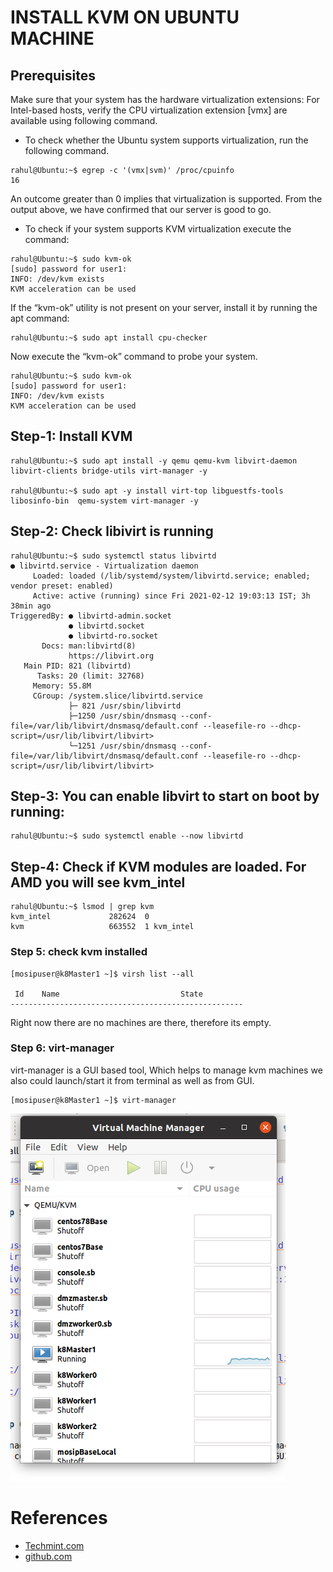 # INSTALL KVM ON UBUNTU MACHINE

## Prerequisites

Make sure that your system has the hardware virtualization extensions: For Intel-based hosts, verify the CPU virtualization extension [vmx] are available using following command.

* To check whether the Ubuntu system supports virtualization, run the following command.

```
rahul@Ubuntu:~$ egrep -c '(vmx|svm)' /proc/cpuinfo
16
```
An outcome greater than 0 implies that virtualization is supported. 
From the output above, we have confirmed that our server is good to go.

* To check if your system supports KVM virtualization execute the command:

```
rahul@Ubuntu:~$ sudo kvm-ok
[sudo] password for user1: 
INFO: /dev/kvm exists
KVM acceleration can be used
```

If the “kvm-ok” utility is not present on your server, install it by running the apt command:

```
rahul@Ubuntu:~$ sudo apt install cpu-checker
```
Now execute the “kvm-ok” command to probe your system.

```
rahul@Ubuntu:~$ sudo kvm-ok
[sudo] password for user1: 
INFO: /dev/kvm exists
KVM acceleration can be used
```

## Step-1: Install KVM 

```
rahul@Ubuntu:~$ sudo apt install -y qemu qemu-kvm libvirt-daemon libvirt-clients bridge-utils virt-manager -y

rahul@Ubuntu:~$ sudo apt -y install virt-top libguestfs-tools libosinfo-bin  qemu-system virt-manager -y
```

## Step-2: Check libivirt is running 

```
rahul@Ubuntu:~$ sudo systemctl status libvirtd
● libvirtd.service - Virtualization daemon
     Loaded: loaded (/lib/systemd/system/libvirtd.service; enabled; vendor preset: enabled)
     Active: active (running) since Fri 2021-02-12 19:03:13 IST; 3h 38min ago
TriggeredBy: ● libvirtd-admin.socket
             ● libvirtd.socket
             ● libvirtd-ro.socket
       Docs: man:libvirtd(8)
             https://libvirt.org
   Main PID: 821 (libvirtd)
      Tasks: 20 (limit: 32768)
     Memory: 55.8M
     CGroup: /system.slice/libvirtd.service
             ├─ 821 /usr/sbin/libvirtd
             ├─1250 /usr/sbin/dnsmasq --conf-file=/var/lib/libvirt/dnsmasq/default.conf --leasefile-ro --dhcp-script=/usr/lib/libvirt/libvirt>
             └─1251 /usr/sbin/dnsmasq --conf-file=/var/lib/libvirt/dnsmasq/default.conf --leasefile-ro --dhcp-script=/usr/lib/libvirt/libvirt>
```

## Step-3: You can enable libvirt to start on boot by running:

```
rahul@Ubuntu:~$ sudo systemctl enable --now libvirtd
```

## Step-4: Check if KVM modules are loaded. For AMD you will see kvm_intel

```
rahul@Ubuntu:~$ lsmod | grep kvm
kvm_intel             282624  0
kvm                   663552  1 kvm_intel
```
### Step 5: check kvm installed

```
[mosipuser@k8Master1 ~]$ virsh list --all

 Id    Name                           State
----------------------------------------------------

```
Right now there are no machines are there, therefore its empty.

### Step 6: virt-manager

virt-manager is a GUI based tool, Which helps to manage kvm machines 
we also could launch/start it from terminal as well as from GUI.

```
[mosipuser@k8Master1 ~]$ virt-manager
```
                 
 ![virt-manager](../../images/virt-manager.png)
 
 
# References

* [Techmint.com](https://www.tecmint.com/install-kvm-on-ubuntu/)
* [github.com](https://github.com/adrowit/ekyc/blob/master/doc/infra/kvm.md)
